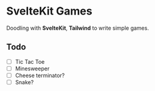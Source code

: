 # SvelteKit Games

Doodling with **SvelteKit**, **Tailwind** to write simple games.

## Todo
- [ ] Tic Tac Toe
- [ ] Minesweeper
- [ ] Cheese terminator?
- [ ] Snake?
